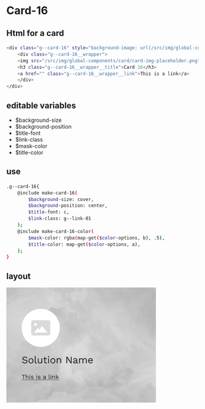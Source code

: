 # Card-16

## Html for a card

```sh
<div class="g--card-16" style="background-image: url(/src/img/global-components/card/card-bg-placeholder.jpg);">
    <div class="g--card-16__wrapper">
    <img src="/src/img/global-components/card/card-img-placeholder.png" alt="" class="g--card-16__wrapper__media">
    <h3 class="g--card-16__wrapper__title">Card 16</h3>
    <a href="" class="g--card-16__wrapper__link">This is a link</a>
    </div>
</div>
```

## editable variables
- $background-size
- $background-position
- $title-font
- $link-class
- $mask-color
- $title-color

## use
```sh
.g--card-16{
    @include make-card-16(
        $background-size: cover,
        $background-position: center,
        $title-font: c,
        $link-class: g--link-01
    );
    @include make-card-16-color(
        $mask-color: rgba(map-get($color-options, b), .5),
        $title-color: map-get($color-options, a),
    );
}
```

## layout
![alt text][card-16]

[card-16]: /src/img/global-components/card/card-16.png 
